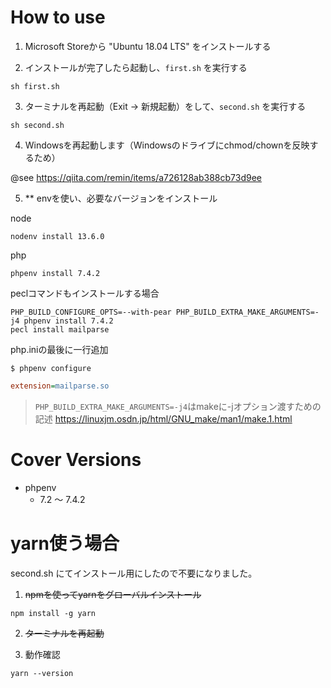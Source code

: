 # How to use

1. Microsoft Storeから "Ubuntu 18.04 LTS" をインストールする

2. インストールが完了したら起動し、`first.sh` を実行する

```
sh first.sh
```

3. ターミナルを再起動（Exit -> 新規起動）をして、`second.sh` を実行する

```
sh second.sh
```

4. Windowsを再起動します（Windowsのドライブにchmod/chownを反映するため）

@see https://qiita.com/remin/items/a726128ab388cb73d9ee

5. ** envを使い、必要なバージョンをインストール

node

```
nodenv install 13.6.0
```

php

```
phpenv install 7.4.2
```

peclコマンドもインストールする場合

```
PHP_BUILD_CONFIGURE_OPTS=--with-pear PHP_BUILD_EXTRA_MAKE_ARGUMENTS=-j4 phpenv install 7.4.2
pecl install mailparse
```

php.iniの最後に一行追加

`$ phpenv configure`

```php.ini
extension=mailparse.so
```

> `PHP_BUILD_EXTRA_MAKE_ARGUMENTS=-j4`はmakeに-jオプション渡すための記述
> https://linuxjm.osdn.jp/html/GNU_make/man1/make.1.html

# Cover Versions 

- phpenv
    - 7.2 ～ 7.4.2


# yarn使う場合

second.sh にてインストール用にしたので不要になりました。

1. ~~npmを使ってyarnをグローバルインストール~~

```shell script
npm install -g yarn
```

2. ~~ターミナルを再起動~~

3. 動作確認

```shell script
yarn --version
```
